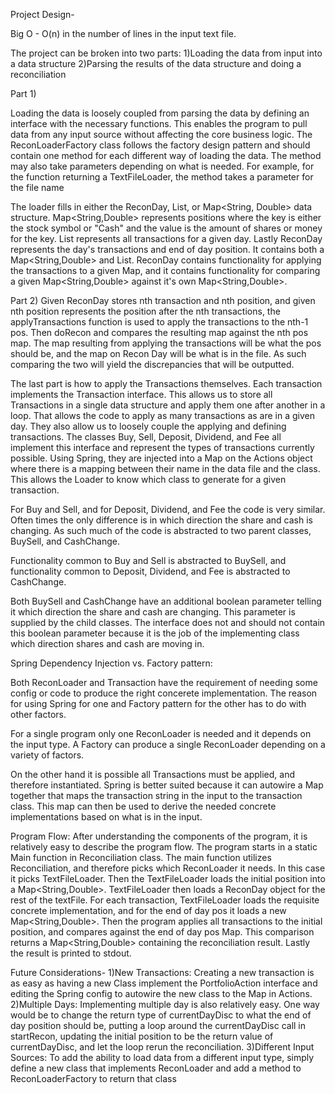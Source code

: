 Project Design-

Big O - O(n) in the number of lines in the input text file.

The project can be broken into two parts:
1)Loading the data from input into a data structure
2)Parsing the results of the data structure and doing a reconciliation

Part 1)

Loading the data is loosely coupled from parsing the data by defining an interface with
the necessary functions. This enables the program to pull data from any input source without
affecting the core business logic.
The ReconLoaderFactory class follows the factory design pattern and should contain
one method for each different way of loading the data.
The method may also take parameters depending on what is needed. For example, for the
function returning a TextFileLoader, the method takes a parameter for the file name

The loader fills in either the ReconDay, List<Transaction>, or Map<String, Double> data structure.
Map<String,Double> represents positions where the key is either the stock symbol or "Cash"
and the value is the amount of shares or money for the key. List<Transaction> represents all
transactions for a given day. 
Lastly ReconDay represents the day's transactions and end of day position.
It contains both a Map<String,Double> and List<Transactions>.
ReconDay contains functionality for applying the transactions to a given Map, and it contains
functionality for comparing a given Map<String,Double> against it's  own Map<String,Double>. 

Part 2)
Given ReconDay stores nth transaction and nth position, and given nth position
represents the position after the nth transactions, the applyTransactions function is used
to apply the transactions to the nth-1 pos. Then doRecon and compares the resulting map against the
nth pos map. The map resulting from applying the transactions will be what the pos should be,
and the map on Recon Day will be what is in the file. As such comparing the two will
yield the discrepancies that will be outputted.

The last part is how to apply the Transactions themselves. Each transaction implements
the Transaction interface. This allows us to store all Transactions in a single data
structure and apply them one after another in a loop. That allows the code to apply as
many transactions as are in a given day. They also allow us to loosely couple the applying
and defining transactions.
The classes Buy, Sell, Deposit, Dividend, and Fee all implement this interface and represent
the types of transactions currently possible. Using Spring, they are injected into a Map
on the Actions object where there is a mapping between their name in the data file and
the class. This allows the Loader to know which class to generate for a given transaction.

For Buy and Sell, and for Deposit, Dividend, and Fee the code is very similar. Often times
the only difference is in which direction the share and cash is changing. As such much of
the code is abstracted to two parent classes, BuySell, and CashChange.

Functionality common to Buy and Sell is abstracted to BuySell, and functionality common to
Deposit, Dividend, and Fee is abstracted to CashChange.

Both BuySell and CashChange have an additional boolean parameter telling it which direction 
the share and cash are changing. This parameter is supplied by the child classes. The interface
does not and should not contain this boolean parameter because it is the job of the 
implementing class which direction shares and cash are moving in.


Spring Dependency Injection vs. Factory pattern:

Both ReconLoader and Transaction have the requirement of needing some
config or code to produce the right concerete implementation. The reason for using Spring
for one and Factory pattern for the other has to do with other factors.

For a single program only one ReconLoader is needed and it depends on
the input type. A Factory can produce a single ReconLoader depending on a variety of factors.

On the other hand it is possible all Transactions must be applied, and therefore instantiated.
Spring is better suited because it can autowire a Map together that maps the transaction
string in the input to the transaction class. This map can then be used to derive the
needed concrete implementations based on what is in the input.

Program Flow:
After understanding the components of the program, it is relatively easy to describe
the program flow. The program starts in a static Main function in Reconciliation class.
The main function utilizes Reconciliation, and therefore picks which ReconLoader it needs.
In this case it picks TextFileLoader. Then the TextFileLoader loads the initial position
into a Map<String,Double>. TextFileLoader then loads a ReconDay object for the rest of the
textFile. For each transaction, TextFileLoader loads the requisite concrete implementation, and
for the end of day pos it loads a new Map<String,Double>. Then the program applies all
transactions to the initial position, and compares against the end of day pos Map. This
comparison returns a Map<String,Double> containing the reconciliation result. Lastly the
result is printed to stdout.

Future Considerations-
1)New Transactions: Creating a new transaction is as easy as having a new Class implement
the PortfolioAction interface and editing the Spring config to autowire the new class
to the Map in Actions.
2)Multiple Days: Implementing multiple day is also relatively easy. One way would be
to change the return type of currentDayDisc to what the end of day position should be, putting
a loop around the currentDayDisc call in startRecon, updating the initial position
to be the return value of currentDayDisc, and let the loop rerun the reconciliation.
3)Different Input Sources: To add the ability to load data from a different input type,
simply define a new class that implements ReconLoader and add a method to ReconLoaderFactory
to return that class


